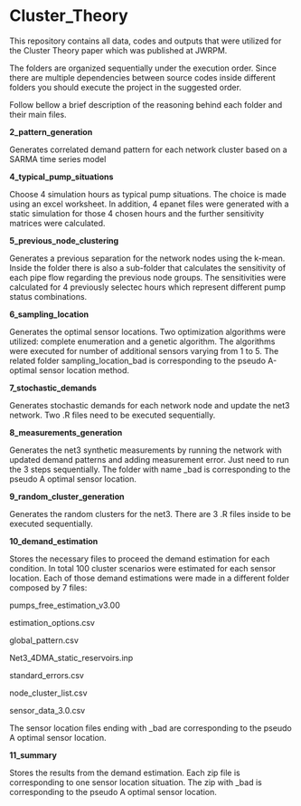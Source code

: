 # Cluster_Theory

This repository contains all data, codes and outputs that were utilized for the Cluster Theory paper which was published at JWRPM.

The folders are organized sequentially under the execution order. Since there are multiple dependencies between source codes inside different folders you should execute the project in the suggested order.

Follow bellow a brief description of the reasoning behind each folder and their main files.

**2_pattern_generation**

Generates correlated demand pattern for each network cluster based on a SARMA time series model

**4_typical_pump_situations**

Choose 4 simulation hours as typical pump situations. The choice is made using an excel worksheet. In addition, 4 epanet files were generated with a static simulation for those 4 chosen hours and the further sensitivity matrices were calculated.

**5_previous_node_clustering**

Generates a previous separation for the network nodes using the k-mean. Inside the folder there is also a sub-folder that calculates the sensitivity of each pipe flow regarding the previous node groups. The sensitivities were calculated for 4 previously selectec hours which represent different pump status combinations.

**6_sampling_location**

Generates the optimal sensor locations. Two optimization algorithms were utilized: complete enumeration and a genetic algorithm. The algorithms were executed for number of additional sensors varying from 1 to 5. The related folder sampling_location_bad is corresponding to the pseudo A-optimal sensor location method. 

**7_stochastic_demands**

Generates stochastic demands for each network node and update the net3 network. Two .R files need to be executed sequentially.

**8_measurements_generation**

Generates the net3 synthetic measurements by running the network with updated demand patterns and adding measurement error. Just need to run the 3 steps sequentially. The folder with name _bad is corresponding to the pseudo A optimal sensor location.

**9_random_cluster_generation**

Generates the random clusters for the net3. There are 3 .R files inside to be executed sequentially.

**10_demand_estimation**

Stores the necessary files to proceed the demand estimation for each condition. In total 100 cluster scenarios were estimated for each sensor location. Each of those demand estimations were made in a different folder composed by 7 files:

pumps_free_estimation_v3.00

estimation_options.csv

global_pattern.csv

Net3_4DMA_static_reservoirs.inp

standard_errors.csv

node_cluster_list.csv

sensor_data_3.0.csv

The sensor location files ending with _bad are corresponding to the pseudo A optimal sensor location.

**11_summary**

Stores the results from the demand estimation. Each zip file is corresponding to one sensor location situation. The zip with _bad is corresponding to the pseudo A optimal sensor location.
